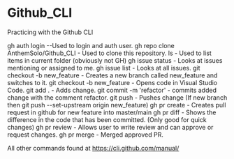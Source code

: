 # Github_CLI
Practicing with the Github CLI

gh auth login --Used to login and auth user.
gh repo clone AnthemSolo/Github_CLI - Used to clone this repository.
ls - Used to list items in current folder (obviously not GH)
gh issue status - Looks at issues mentioning or assigned to me.
gh issue list - Looks at all issues.
git checkout -b new_feature  - Creates a new branch called new_feature and switches to it.
git checkout -b new_feature  - Opens code in Visual Studio Code.
git add . - Adds change.
git commit -m 'refactor' - commits added change with the comment refactor.
git push - Pushes change (If new branch then git push --set-upstream origin new_feature)
gh pr create - Creates pull request in github for new feature into master/main
gh pr diff - Shows the difference in the code that has been committed. (Only good for quick changes)
gh pr review - Allows user to write review and can approve or request changes.
gh pr merge - Merged approved PR.

All other commands found at https://cli.github.com/manual/